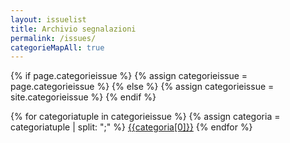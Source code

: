 ```yaml
---
layout: issuelist
title: Archivio segnalazioni
permalink: /issues/
categorieMapAll: true
---
```


{% if page.categorieissue %}
{% assign categorieissue = page.categorieissue %}
{% else %}
{% assign categorieissue = site.categorieissue %}
{% endif %}

<div class="row">
<div class="text-center">
{% for categoriatuple in categorieissue %}
{% assign categoria = categoriatuple | split: ";" %}
  <span class="col-xs-12 col-sm-6">
	  <a href="/{{categoria[0] | slugify}}" class="btn btn-success btn-lg col-xs-12 mb-15" role="button">{{categoria[0]}}</a>
	</span>
{% endfor %}
</div>
</div>


